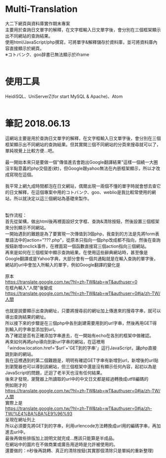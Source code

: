 # Multi-Translation<br>
大二下網頁與資料庫實作期末專案<br>
主要用於查詢日文單字的解釋，在文字框輸入日文單字後，會分別在三個框架顯示出不同網站的查詢結果。<br>
使用html/JavaScript/php撰寫，可將單字&解釋儲存於資料庫，並可將資料庫內容直接顯示於網頁。<br>
※コトバンク、goo辞書已無法顯示於iframe<br>
<br>
# 使用工具<br>
HeidiSQL、UniServerZ(for start MySQL & Apache)、Atom<br>
<br>
# 筆記 2018.06.13<br>
這網站主要是用於查詢日文單字的解釋，在文字框輸入日文單字後，會分別在三個框架顯示出不同網站的查詢結果。但其實開三個不同網站的分頁來搜尋就可以了，單純視覺上比較方便...吧。<br><br>
最一開始本來只是要做一個"傳值進去會跑出Google翻譯結果"這樣一個繞一大圈沒半點意義的php交個差(欸)，但Google跟yahoo無法在內嵌框架顯示，所以才改成寫現在這個。<br><br>
我平常上網九成時間都泡在日文網站，偶爾出現一兩個不懂的單字時就會想去查它的日文解釋，在這個專案中用的コトバンク、goo、weblio是我比較常使用的網站，所以就決定以這三個網站為基礎來製作。<br><br>
<br>
製作流程：<br>
首先從架構，做出html後再裡面設好文字框、查詢&清除按鈕，然後設置三個框架來分別顯示不同網站。<br>
一開始遇到的難題是為了要實現一次傳值到3個php，我查到的方法是先將form表單語法中的action="???.php"，從原本只指向一個php改成都不指向，然後在查詢按鈕新增onclick事件，在裡面寫一個函數直接寫三個action指向三個網站。<br>
再來是如何在三個框架中顯示查詢結果。在使用這些辭典網站時，甚至像是Google翻譯或是Yahoo字典，大部分會有一個共通點就是在輸入查詢的單字後，網站的url中會加入所輸入的單字，例如Google翻譯的變化是<br>
<br>
原本<br>
https://translate.google.com.tw/?hl=zh-TW&tab=wT&authuser=0<br>
在框內輸入"人間"後變成<br>
https://translate.google.com.tw/?hl=zh-TW&tab=wT&authuser=0#ja/zh-TW/人間<br>
<br>
也就是說要顯示出查詢網址，只要將搜尋前的網址加上傳進來的搜尋字串，就可以導出查詢結果的網址。<br>
所以接下來的步驟是在三個php中各別創建需要用到的url字串，然後再用GET得到輸入的字串並添加到url。<br>
為了確認是否有正確添加字串進去，在一開始有echo在各別的框架中做確認。<br>
再來如何再將php導向到新url字串的網站，在這裡用「window.location.href='$url'+'GET到的字串'」這行JavaScript，讓php直接跳到新的網站。<br>
我在這裡遇到的第二個難題是，明明有確認GET字串有新增到url，新增後的url貼到瀏覽器也可以導到該網站，但三個框架中還是沒有顯示任何內容，起初以為是JavaScript的問題，迂迴了老半天也沒有任何結果。<br>
後來才發現，瀏覽器上所讀取的url中的中文日文都是經過轉換成utf8編碼的<br>
例如剛才的<br>
https://translate.google.com.tw/?hl=zh-TW&tab=wT&authuser=0#ja/zh-TW/人間<br>
實際上是<br>
https://translate.google.com.tw/?hl=zh-TW&tab=wT&authuser=0#ja/zh-TW/%E4%BA%BA%E9%96%93<br>
呈現在網址列上<br>
所以必須要先將GET到的字串，利用urlencode方法轉換成url用的編碼字串，再加進去url中。<br>
最後再做些排版加上說明文就完成...應該只能算是半成品。<br>
在網站中的圖片在不做商業或廣告用途時是允許被使用的。<br>
還要做的：n秒後再跳轉、真正的清除按鈕(其實那個清除只是單純的重新整理)

